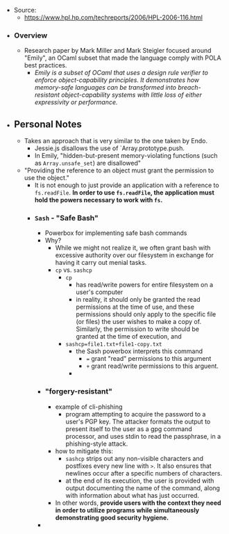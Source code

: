 - Source:
	- https://www.hpl.hp.com/techreports/2006/HPL-2006-116.html
- ### Overview
	- Research paper by Mark Miller and Mark Steigler focused around "Emily", an OCaml subset that made the language comply with POLA best practices.
		- *Emily is a subset of OCaml that uses a design rule verifier to enforce object-capability principles. It demonstrates how memory-safe languages can be transformed into breach-resistant object-capability systems with little loss of either expressivity or performance.*
- ## Personal Notes
	- Takes an approach that is very similar to the one taken by Endo.
		- Jessie.js disallows the use of `Array.prototype.push.
		- In Emily, "hidden-but-present memory-violating functions (such as `Array.unsafe_set`) are disallowed"
	- "Providing the reference to an object must grant the permission to use the object."
		- It is not enough to just provide an application with a reference to `fs.readFile`. **In order to use `fs.readFile`, the application must hold the powers necessary to work with `fs`.**
		- ### `Sash` - "Safe Bash"
			- Powerbox for implementing safe bash commands
			- Why?
				- While we might not realize it, we often grant bash with excessive authority over our filesystem in exchange for having it carry out menial tasks.
				- `cp` vs. `sashcp`
					- `cp`
						- has read/write powers for entire filesystem on a user's computer
						- in reality, it should only be granted the read permissions at the time of use, and these permissions should only apply to the specific file (or files) the user wishes to make a copy of. Similarly, the permission to write should be granted at the time of execution, and
					- `sashcp=file1.txt+file1-copy.txt`
						- the Sash powerbox interprets this command
							- `=` grant "read" permissions to this argument
							- `+` grant read/write permissions to this arguent.
						-
			- ### "forgery-resistant"
				- example of cli-phishing
					- program attempting to acquire the password to a user's PGP key. The attacker formats the output to present itself to the user as a gpg command processor, and uses stdin to read the passphrase, in a phishing-style attack.
				- how to mitigate this:
					- `sashcp` strips out any non-visible characters and postfixes every new line with `>`. It also ensures that newlines occur after a specific numbers of characters.
					- at the end of its execution, the user is provided with output documenting the name of the command, along with information about what has just occurred.
				- In other words, **provide users with the context they need in order to utilize programs while simultaneously demonstrating good security hygiene.**
			-